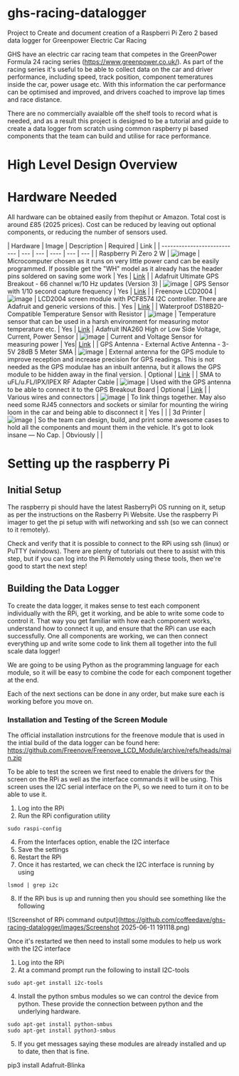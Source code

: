 # ghs-racing-datalogger
Project to Create and document creation of a Raspberri Pi Zero 2 based data logger for Greenpower Electric Car Racing

GHS have an electric car racing team that competes in the GreenPower Formula 24 racing series (https://www.greenpower.co.uk/). As part of the racing series it's useful to be able to collect data on the car and driver performance, including speed, track position, component temeratures inside the car, power usage etc. With this information the car performance can be optimised and improved, and drivers coached to improve lap times and race distance.

There are no commercially avaialble off the shelf tools to record what is needed, and as a result this project is designed to be a tutorial and guide to create a data logger from scratch using common raspberry pi based components that the team can build and utilise for race performance.

# High Level Design Overview


# Hardware Needed
All hardware can be obtained easily from thepihut or Amazon. Total cost is around £85 (2025 prices). Cost can be reduced by leaving out optional components, or reducing the number of sensors used.

| Hardware                  | Image | Description | Required | Link |
| --------------------------- | --- | --- | ---- | --- | --- |
| Raspberry Pi Zero 2 W | ![image](https://github.com/user-attachments/assets/908d660e-8008-4785-9e97-460538e46870) | Microcomputer chosen as it runs on very little power cand can be easily programmed. If possible get the "WH" model as it already has the header pins soldered on saving some work | Yes | [Link](https://www.raspberrypi.com/products/raspberry-pi-zero-2-w/) |
| Adafruit Ultimate GPS Breakout - 66 channel w/10 Hz updates (Version 3) | ![image](https://github.com/user-attachments/assets/1559135c-964e-4596-9e3b-0be03b289cbe) | GPS Sensor with 1/10 second capture frequency | Yes | [Link](https://thepihut.com/products/adafruit-ultimate-gps-breakout-66-channel-w-10-hz-updates) |
| Freenove LCD2004 | ![image](https://github.com/user-attachments/assets/be971ebc-6eaf-4d04-9de1-8cf559d1bc2c) |  LCD2004 screen module with PCF8574 I2C controller. There are Adafruit and generic versions of this. | Yes | [Link](https://store.freenove.com/products/fnk0079?variant=43034492797126) |
| Waterproof DS18B20-Compatible Temperature Sensor with Resistor | ![image](https://github.com/user-attachments/assets/62dd4732-b075-497d-a42a-422fcae3ddc0) | Temperature sensor that can be used in a harsh environment for measuring motor temperature etc. | Yes | [Link](https://thepihut.com/products/waterproof-ds18b20-digital-temperature-sensor-extras)
| Adafruit INA260 High or Low Side Voltage, Current, Power Sensor | ![image](https://github.com/user-attachments/assets/5e23132f-f37f-425d-99cd-e305cbca2c8a)  | Current and Voltage Sensor for measuring power | Yes| [Link](https://thepihut.com/products/adafruit-ina260-high-or-low-side-voltage-current-power-sensor-ada4226) |
| GPS Antenna - External Active Antenna - 3-5V 28dB 5 Meter SMA | ![image](https://github.com/user-attachments/assets/c5b3984f-ceab-4372-8106-e0a4daca634d)  |  External antenna for the GPS module to improve reception and increase precision for GPS readings. This is not needed as the GPS modulae has an inbuilt antenna, but it allows the GPS module to be hidden away in the final version. | Optional | [Link](https://thepihut.com/products/gps-antenna-external-active-antenna-3-5v-28db-5-meter-sma) |
| SMA to uFL/u.FL/IPX/IPEX RF Adapter Cable | ![image](https://github.com/user-attachments/assets/ff412d27-0ad2-417f-94b4-1099345a3e3a) | Used with the GPS antenna to be able to connect it to the GPS Breakout Board | Optional | [Link](https://thepihut.com/products/sma-to-ufl-u-fl-ipx-ipex-rf-adapter-cable) |
| Various wires and connectors  | ![image](https://github.com/user-attachments/assets/ac88306e-6e33-4644-8d53-343280e82ea3)
 | To link things together. May also need some RJ45 connectors and sockets or similar for mounting the wiring loom in the car and being able to disconnect it | Yes | |
| 3d Printer | ![image](https://github.com/user-attachments/assets/221870c9-a763-4c1f-89e6-4b96e48019c0) | So the team can design, build, and print some awesome cases to hold all the components and mount them in the vehicle. It's got to look insane — No Cap. | Obviously |  |


# Setting up the raspberry Pi

## Initial Setup

The raspberry pi should have the latest RasberryPi OS running on it, setup as per the instructions on the Rasberry Pi Website. Use the raspberry Pi imager to get the pi setup with wifi networking and ssh (so we can connect to it remotely).

Check and verify that it is possible to connect to the RPi using ssh (linux) or PuTTY (windows). There are plenty of tutorials out there to assist with this step, but if you can log into the Pi Remotely using these tools, then we're good to start the next step!

## Building the Data Logger

To create the data logger, it makes sense to test each component individually with the RPi, get it working, and be able to write some code to control it. That way you get familiar with how each component works, understand how to connect it up, and ensure that the RPi can use each successfully. One all components are working, we can then connect everything up and write some code to link them all together into the full scale data logger!

We are going to be using Python as the programming language for each module, so it will be easy to combine the code for each component together at the end.

Each of the next sections can be done in any order, but make sure each is working before you move on.

### Installation and Testing of the Screen Module
The official installation instrcutions for the freenove module that is used in the intial build of the data logger can be found here: https://github.com/Freenove/Freenove_LCD_Module/archive/refs/heads/main.zip

To be able to test the screen we first need to enable the drivers for the screen on the RPi as well as the interface commands it will be using. This screen uses the I2C serial interface on the Pi, so we need to turn it on to be able to use it.

1. Log into the RPi
2. Run the RPi configuration utility

```
sudo raspi-config
```

4. From the Interfaces option, enable the I2C interface
5. Save the settings
6. Restart the RPi
7. Once it has restarted, we can check the I2C interface is running by using
```
lsmod | grep i2c
```
8. If the RPi bus is up and running then you should see something like the following

![Screenshot of RPi command output](https://github.com/coffeedave/ghs-racing-datalogger/images/Screenshot 2025-06-11 191118.png)

Once it's restarted we then need to install some modules to help us work with the I2C interface

1. Log into the RPi
2. At a command prompt run the following to install I2C-tools
```
sudo apt-get install i2c-tools
```
4. Install the python smbus modules so we can control the device from python. These provide the connection between python and the underlying hardware.
```
sudo apt-get install python-smbus
sudo apt-get install python3-smbus
```   
5. If you get messages saying these modules are already installed and up to date, then that is fine.

pip3 install Adafruit-Blinka
